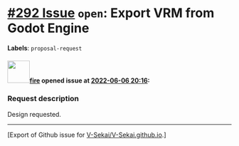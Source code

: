 # [\#292 Issue](https://github.com/V-Sekai/V-Sekai.github.io/issues/292) `open`: Export VRM from Godot Engine
**Labels**: `proposal-request`


#### <img src="https://avatars.githubusercontent.com/u/32321?u=c2e06a3d2b49a467aa907e54aa259516440267cc&v=4" width="50">[fire](https://github.com/fire) opened issue at [2022-06-06 20:16](https://github.com/V-Sekai/V-Sekai.github.io/issues/292):

### Request description

Design requested.




-------------------------------------------------------------------------------



[Export of Github issue for [V-Sekai/V-Sekai.github.io](https://github.com/V-Sekai/V-Sekai.github.io).]
